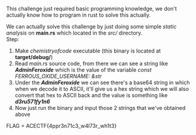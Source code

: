 This challenge just required basic programming knowledge, we don't actually know how to program in rust to solve this actually.

We can actually solve this challenge by just doing some simple _static analysis_ on **main.rs** which located in the _src/_ directory. \
Step:
1. Make _chemistryofcode_ executable (this binary is located at __target/debug/__)
2. Read _main.rs_ source code, from there we can see a string like _**AdminFeroxide**_ which is the value of the variable _const FERROUS_OXIDE_USERNAME: &str_
3. Under the _**AdminFeroxide**_ we can see there's a base64 string in which when we decode it to ASCII, it'll give us a hex string which we will also convert that hex to ASCII back and the value is something like _**d3ru571fy1n6**_
4. Now just run the binary and input those 2 strings that we've obtained above

FLAG = ACECTF{4ppr3n71c3_w4l73r_wh1t3}

